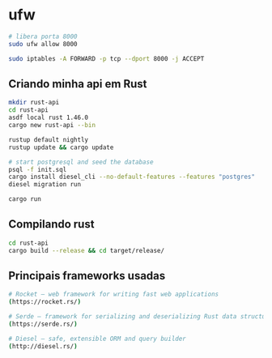 # ufw 
```zsh
# libera porta 8000
sudo ufw allow 8000

sudo iptables -A FORWARD -p tcp --dport 8000 -j ACCEPT
```


## Criando minha api em Rust
```zsh
mkdir rust-api
cd rust-api
asdf local rust 1.46.0
cargo new rust-api --bin

rustup default nightly
rustup update && cargo update

# start postgresql and seed the database
psql -f init.sql
cargo install diesel_cli --no-default-features --features "postgres"
diesel migration run

cargo run
```

## Compilando rust
```zsh
cd rust-api
cargo build --release && cd target/release/
```


## Principais frameworks usadas
```zsh
# Rocket — web framework for writing fast web applications 
(https://rocket.rs/)

# Serde — framework for serializing and deserializing Rust data structures
(https://serde.rs/)

# Diesel — safe, extensible ORM and query builder
(http://diesel.rs/)
```